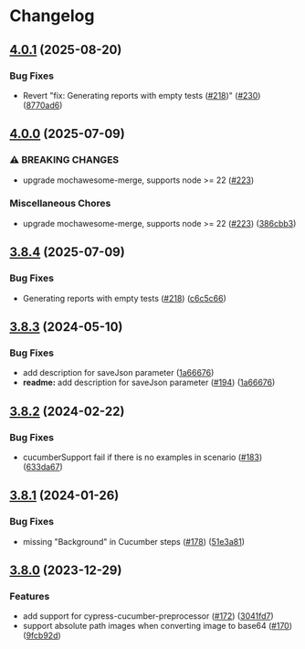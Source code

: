 # Changelog

## [4.0.1](https://github.com/LironEr/cypress-mochawesome-reporter/compare/v4.0.0...v4.0.1) (2025-08-20)


### Bug Fixes

* Revert "fix: Generating reports with empty tests ([#218](https://github.com/LironEr/cypress-mochawesome-reporter/issues/218))" ([#230](https://github.com/LironEr/cypress-mochawesome-reporter/issues/230)) ([8770ad6](https://github.com/LironEr/cypress-mochawesome-reporter/commit/8770ad6ee6652a7ed23b4a042dc70bd535be4f41))

## [4.0.0](https://github.com/LironEr/cypress-mochawesome-reporter/compare/v3.8.4...v4.0.0) (2025-07-09)


### ⚠ BREAKING CHANGES

* upgrade mochawesome-merge, supports node >= 22 ([#223](https://github.com/LironEr/cypress-mochawesome-reporter/issues/223))

### Miscellaneous Chores

* upgrade mochawesome-merge, supports node &gt;= 22 ([#223](https://github.com/LironEr/cypress-mochawesome-reporter/issues/223)) ([386cbb3](https://github.com/LironEr/cypress-mochawesome-reporter/commit/386cbb351d1e9abf3c144487facfce29a4f1355b))

## [3.8.4](https://github.com/LironEr/cypress-mochawesome-reporter/compare/v3.8.3...v3.8.4) (2025-07-09)


### Bug Fixes

* Generating reports with empty tests ([#218](https://github.com/LironEr/cypress-mochawesome-reporter/issues/218)) ([c6c5c66](https://github.com/LironEr/cypress-mochawesome-reporter/commit/c6c5c6610fbb76ec788847d51da367ca65a8cae2))

## [3.8.3](https://github.com/LironEr/cypress-mochawesome-reporter/compare/v3.8.2...v3.8.3) (2024-05-10)


### Bug Fixes

* add description for saveJson parameter ([1a66676](https://github.com/LironEr/cypress-mochawesome-reporter/commit/1a666768c89c9981c7647125ef2e45e69ae1d75d))
* **readme:** add description for saveJson parameter ([#194](https://github.com/LironEr/cypress-mochawesome-reporter/issues/194)) ([1a66676](https://github.com/LironEr/cypress-mochawesome-reporter/commit/1a666768c89c9981c7647125ef2e45e69ae1d75d))

## [3.8.2](https://github.com/LironEr/cypress-mochawesome-reporter/compare/v3.8.1...v3.8.2) (2024-02-22)


### Bug Fixes

* cucumberSupport fail if there is no examples in scenario ([#183](https://github.com/LironEr/cypress-mochawesome-reporter/issues/183)) ([633da67](https://github.com/LironEr/cypress-mochawesome-reporter/commit/633da67f765653e36a2008cd7fcf5da6f41cade2))

## [3.8.1](https://github.com/LironEr/cypress-mochawesome-reporter/compare/v3.8.0...v3.8.1) (2024-01-26)


### Bug Fixes

* missing "Background" in Cucumber steps ([#178](https://github.com/LironEr/cypress-mochawesome-reporter/issues/178)) ([51e3a81](https://github.com/LironEr/cypress-mochawesome-reporter/commit/51e3a81c5e783b4f3e4224a34c541b8859dd7cce))

## [3.8.0](https://github.com/LironEr/cypress-mochawesome-reporter/compare/v3.7.0...v3.8.0) (2023-12-29)


### Features

* add support for cypress-cucumber-preprocessor ([#172](https://github.com/LironEr/cypress-mochawesome-reporter/issues/172)) ([3041fd7](https://github.com/LironEr/cypress-mochawesome-reporter/commit/3041fd71a20e2e06bbea034eda7b2a9da59326a9))
* support absolute path images when converting image to base64 ([#170](https://github.com/LironEr/cypress-mochawesome-reporter/issues/170)) ([9fcb92d](https://github.com/LironEr/cypress-mochawesome-reporter/commit/9fcb92d712d75939ea574e3d6632655a9495c07d))

